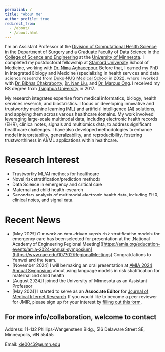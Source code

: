 ```yaml
---
permalink: /
title: "About Me"
author_profile: true
redirect_from: 
  - /about/
  - /about.html
---
```

I'm an Assistant Professor at the [Division of Computational Health Science](https://med.umn.edu/bio/feng-xie) in the Department of Surgery and a Graduate Faculty of Data Science in the [College of Science and Engineering](https://cse.umn.edu/datascience/feng-xie) at the [University of Minnesota](https://twin-cities.umn.edu/). I completed my postdoctoral fellowship at [Stanford University](https://www.stanford.edu/) School of Medicine, working with [Dr. Nima Aghaeepour](https://nalab.stanford.edu/team/nima-aghaeepour/). Before that, I earned my PhD in Integrated Biology and Medicine (specializing in health services and data science research) from [Duke-NUS Medical School](https://www.duke-nus.edu.sg/) in 2022, where I worked with [Dr. Bibhas Chakraborty](https://blog.nus.edu.sg/bibhas/), [Dr. Nan Liu](https://blog.nus.edu.sg/liunan/), and [Dr. Marcus Ong](https://www.duke-nus.edu.sg/directory/detail/ong-eng-hock-marcus). I received my BS degree from [Tsinghua University](https://www.tsinghua.edu.cn/en/) in 2017.

My research integrates expertise from medical informatics, biology, health services research, and biostatistics. I focus on developing innovative and trustworthy machine learning (ML) and artificial intelligence (AI) solutions, and applying them across various healthcare domains. My work involved leveraging large-scale multimodal data, including electronic health records (EHR), clinical notes, signals and multiomics data, to address significant healthcare challenges. I have also developed methodologies to enhance model interpretability, generalizability, and reproducibility, fostering trustworthiness in AI/ML applications within healthcare.

Research Interest
======
- Trustworthy ML/AI methods for healthcare
- Novel risk stratification/prediction methods
- Data Science in emergency and critical care
- Maternal and child health research
- Secondary analysis of multimodal electronic health data, including EHR, clinical notes, and signal data.


Recent News
======
- [May 2025] Our work on data-driven sepsis risk stratification models for emergency care has been selected for presentation at the [National Academy of Engineering Regional Meeting]([https://amia.org/education-events/amia-2024-annual-symposium](https://www.nae.edu/107202/RegionalMeetings) Congratulations to Yanwei and the team.
- [November 2024] I will be making an oral presentation at [AMIA 2024 Annual Symposium](https://amia.org/education-events/amia-2024-annual-symposium) about using language models in risk stratification for maternal and child health
- [August 2024] I joined the University of Minnesota as an Assistant Professor
- [May 2024] I started to serve as an **Associate Editor** for [Journal of Medical Internet Research](https://www.jmir.org/). If you would like to become a peer reviewer for JMIR, please sign up for your interest by [filling out this form](https://forms.gle/LMyCrvzVmQ1opSVZ6).


For more info/collaboration, welcome to contact
------
Address: 11-132 Phillips-Wangensteen Bldg., 516 Delaware Street SE, Minneapolis, MN 55455

Email: <A href="mailto:xie00469@umn.edu ">xie00469@umn.edu</A>


<script type='text/javascript' id='clustrmaps' src='//cdn.clustrmaps.com/map_v2.js?cl=ffffff&w=70&t=n&d=QRtCsK6td-hIcJop29aaYbkgGEDCSIbacnNTP4tyXUo&co=ffffff&cmo=ffffff&cmn=ffffff&ct=ffffff'></script>
